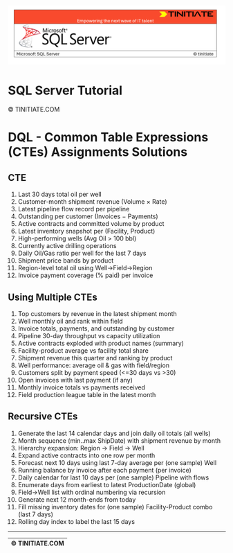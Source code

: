 ![SQL Server Tinitiate Image](../../../sqlserver-sql/sqlserver.png)

# SQL Server Tutorial

&copy; TINITIATE.COM

# DQL - Common Table Expressions (CTEs) Assignments Solutions

## CTE
1. Last 30 days total oil per well
2. Customer-month shipment revenue (Volume × Rate)
3. Latest pipeline flow record per pipeline
4. Outstanding per customer (Invoices − Payments)
5. Active contracts and committed volume by product
6. Latest inventory snapshot per (Facility, Product)
7. High-performing wells (Avg Oil > 100 bbl)
8. Currently active drilling operations
9. Daily Oil/Gas ratio per well for the last 7 days
10. Shipment price bands by product
11. Region-level total oil using Well→Field→Region
12. Invoice payment coverage (% paid) per invoice

## Using Multiple CTEs
1. Top customers by revenue in the latest shipment month
2. Well monthly oil and rank within field
3. Invoice totals, payments, and outstanding by customer
4. Pipeline 30-day throughput vs capacity utilization
5. Active contracts exploded with product names (summary)
6. Facility-product average vs facility total share
7. Shipment revenue this quarter and ranking by product
8. Well performance: average oil & gas with field/region
9. Customers split by payment speed (<=30 days vs >30)
10. Open invoices with last payment (if any)
11. Monthly invoice totals vs payments received
12. Field production league table in the latest month

## Recursive CTEs
1. Generate the last 14 calendar days and join daily oil totals (all wells)
2. Month sequence (min..max ShipDate) with shipment revenue by month
3. Hierarchy expansion: Region → Field → Well
4. Expand active contracts into one row per month
5. Forecast next 10 days using last 7-day average per (one sample) Well
6. Running balance by invoice after each payment (per invoice)
7. Daily calendar for last 10 days per (one sample) Pipeline with flows
8. Enumerate days from earliest to latest ProductionDate (global)
9. Field→Well list with ordinal numbering via recursion
10. Generate next 12 month-ends from today
11. Fill missing inventory dates for (one sample) Facility-Product combo (last 7 days)
12. Rolling day index to label the last 15 days

***
| &copy; TINITIATE.COM |
|----------------------|
